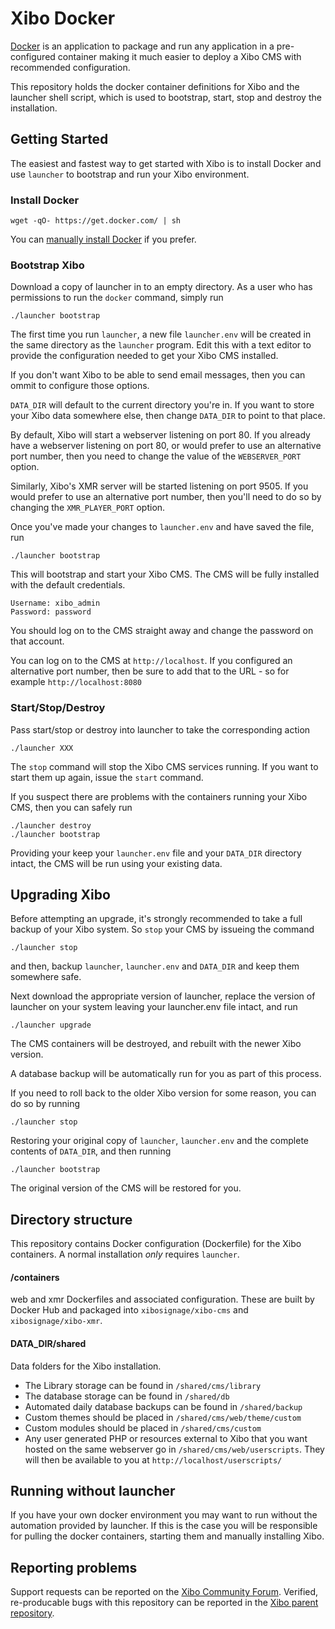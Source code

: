 # Xibo Docker

[Docker](https://docker.com/) is an application to package and run any
application in a pre-configured container making it much easier to deploy a Xibo
CMS with recommended configuration.

This repository holds the docker container definitions for Xibo and the launcher
shell script, which is used to bootstrap, start, stop and destroy the installation.

## Getting Started

The easiest and fastest way to get started with Xibo is to
install Docker and use `launcher` to bootstrap and run your Xibo environment.

### Install Docker

```
wget -qO- https://get.docker.com/ | sh
```

You can [manually install Docker](https://docs.docker.com/installation/) if you
prefer.

### Bootstrap Xibo
Download a copy of launcher in to an empty directory. As a user who has
permissions to run the `docker` command, simply run

```
./launcher bootstrap
```
The first time you run `launcher`, a new file `launcher.env` will be created in
the same directory as the `launcher` program. Edit this with a text editor to
provide the configuration needed to get your Xibo CMS installed.

If you don't want Xibo to be able to send email messages, then you can ommit to
configure those options.

`DATA_DIR` will default to the current directory you're in. If you want to store
your Xibo data somewhere else, then change `DATA_DIR` to point to that place.

By default, Xibo will start a webserver listening on port 80. If you already
have a webserver listening on port 80, or would prefer to use an alternative
port number, then you need to change the value of the `WEBSERVER_PORT` option.

Similarly, Xibo's XMR server will be started listening on port 9505. If you
would prefer to use an alternative port number, then you'll need to do so by
changing the `XMR_PLAYER_PORT` option.

Once you've made your changes to `launcher.env` and have saved the file, run

```
./launcher bootstrap
```

This will bootstrap and start your Xibo CMS. The CMS will be fully installed
with the default credentials.

```
Username: xibo_admin
Password: password
```

You should log on to the CMS straight away and change the password on that
account.

You can log on to the CMS at `http://localhost`. If you configured an
alternative port number, then be sure to add that to the URL - so for example
`http://localhost:8080`

### Start/Stop/Destroy

Pass start/stop or destroy into launcher to take the corresponding action

```
./launcher XXX
```

The `stop` command will stop the Xibo CMS services running. If you want to start
them up again, issue the `start` command.

If you suspect there are problems with the containers running your Xibo CMS, then
you can safely run

```
./launcher destroy
./launcher bootstrap
```

Providing your keep your `launcher.env` file and your `DATA_DIR` directory intact,
the CMS will be run using your existing data.

## Upgrading Xibo

Before attempting an upgrade, it's strongly recommended to take a full backup of
your Xibo system. So `stop` your CMS by issueing the command

```
./launcher stop
```
and then, backup `launcher`, `launcher.env` and `DATA_DIR` and keep
them somewhere safe.

Next download the appropriate version of launcher, replace the version of
launcher on your system leaving your launcher.env file intact, and run

```
./launcher upgrade
```

The CMS containers will be destroyed, and rebuilt with the newer Xibo version.

A database backup will be automatically run for you as part of this process.

If you need to roll back to the older Xibo version for some reason, you can do
so by running

```
./launcher stop
```
Restoring your original copy of `launcher`, `launcher.env` and the complete
contents of `DATA_DIR`, and then running

```
./launcher bootstrap
```
The original version of the CMS will be restored for you.

## Directory structure

This repository contains Docker configuration (Dockerfile) for the Xibo
containers. A normal installation *only* requires `launcher`.

#### /containers

web and xmr Dockerfiles and associated configuration. These are built by Docker
Hub and packaged into `xibosignage/xibo-cms` and `xibosignage/xibo-xmr`.

#### DATA_DIR/shared

Data folders for the Xibo installation.

 - The Library storage can be found in `/shared/cms/library`
 - The database storage can be found in `/shared/db`
 - Automated daily database backups can be found in `/shared/backup`
 - Custom themes should be placed in `/shared/cms/web/theme/custom`
 - Custom modules should be placed in `/shared/cms/custom`
 - Any user generated PHP or resources external to Xibo that you want hosted
   on the same webserver go in `/shared/cms/web/userscripts`. They will then
   be available to you at `http://localhost/userscripts/`

## Running without launcher
If you have your own docker environment you may want to run without the
automation provided by launcher. If this is the case you will be responsible
for pulling the docker containers, starting them and manually installing Xibo.


## Reporting problems

Support requests can be reported on the [Xibo Community
Forum](https://community.xibo.org.uk/). Verified, re-producable bugs with this
repository can be reported in the [Xibo parent
repository](https://github.com/xibosignage/xibo/issues).
